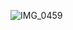 ![IMG_0459](https://user-images.githubusercontent.com/106638262/206835946-7a76c00a-a8a1-402a-afa4-8080f481b066.PNG)
